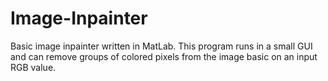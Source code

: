 # Image-Inpainter
Basic image inpainter written in MatLab. This program runs in a small GUI and can remove groups of colored pixels from the image basic on an input RGB value.
